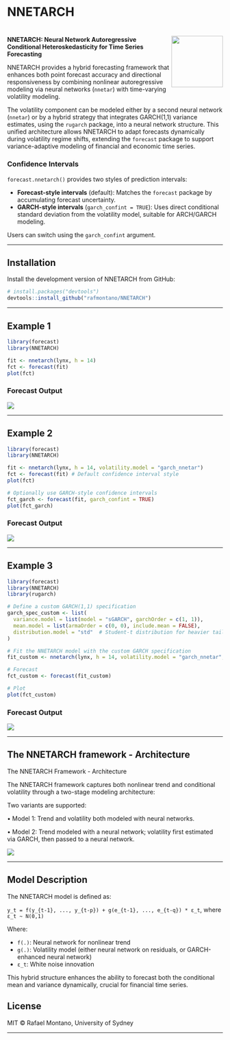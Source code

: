 NNETARCH
================

<!-- README.md is generated from README.Rmd. Please edit that file -->

# <img src="man/figures/logo.png" align="right" height="120"/>

**NNETARCH: Neural Network Autoregressive Conditional Heteroskedasticity
for Time Series Forecasting**

NNETARCH provides a hybrid forecasting framework that enhances both
point forecast accuracy and directional responsiveness by combining
nonlinear autoregressive modeling via neural networks (`nnetar`) with
time-varying volatility modeling.

The volatility component can be modeled either by a second neural
network (`nnetar`) or by a hybrid strategy that integrates GARCH(1,1)
variance estimates, using the `rugarch` package, into a neural network
structure. This unified architecture allows NNETARCH to adapt forecasts
dynamically during volatility regime shifts, extending the `forecast`
package to support variance-adaptive modeling of financial and economic
time series.

### Confidence Intervals

`forecast.nnetarch()` provides two styles of prediction intervals:

- **Forecast-style intervals** (default): Matches the `forecast` package
  by accumulating forecast uncertainty.
- **GARCH-style intervals** (`garch_confint = TRUE`): Uses direct
  conditional standard deviation from the volatility model, suitable for
  ARCH/GARCH modeling.

Users can switch using the `garch_confint` argument.

------------------------------------------------------------------------

## Installation

Install the development version of NNETARCH from GitHub:

``` r
# install.packages("devtools")
devtools::install_github("rafmontano/NNETARCH")
```

------------------------------------------------------------------------

## Example 1

``` r
library(forecast)
library(NNETARCH)

fit <- nnetarch(lynx, h = 14)
fct <- forecast(fit)
plot(fct)
```

### Forecast Output

![](man/figures/lynx_nnetarch.png)

------------------------------------------------------------------------

## Example 2

``` r
library(forecast)
library(NNETARCH)

fit <- nnetarch(lynx, h = 14, volatility.model = "garch_nnetar")
fct <- forecast(fit) # Default confidence interval style
plot(fct)

# Optionally use GARCH-style confidence intervals
fct_garch <- forecast(fit, garch_confint = TRUE)
plot(fct_garch)
```

### Forecast Output

![](man/figures/lynx_garch_nnetarch.png)

------------------------------------------------------------------------

## Example 3

``` r
library(forecast)
library(NNETARCH)
library(rugarch)

# Define a custom GARCH(1,1) specification
garch_spec_custom <- list(
  variance.model = list(model = "sGARCH", garchOrder = c(1, 1)),
  mean.model = list(armaOrder = c(0, 0), include.mean = FALSE),
  distribution.model = "std"  # Student-t distribution for heavier tails
)

# Fit the NNETARCH model with the custom GARCH specification
fit_custom <- nnetarch(lynx, h = 14, volatility.model = "garch_nnetar", garch.control = garch_spec_custom)

# Forecast
fct_custom <- forecast(fit_custom)

# Plot
plot(fct_custom)
```

### Forecast Output

![](man/figures/lynx_garch_nnetarch_custom.png)

------------------------------------------------------------------------

## The NNETARCH framework - Architecture

The NNETARCH Framework - Architecture

The NNETARCH framework captures both nonlinear trend and conditional
volatility through a two-stage modeling architecture:

Two variants are supported:

• Model 1: Trend and volatility both modeled with neural networks.

• Model 2: Trend modeled with a neural network; volatility first
estimated via GARCH, then passed to a neural network.

![](man/figures/nnetarch_figure1-2.png)

------------------------------------------------------------------------

## Model Description

The NNETARCH model is defined as:

`y_t = f(y_{t-1}, ..., y_{t-p}) + g(e_{t-1}, ..., e_{t-q}) * ε_t`, where
`ε_t ~ N(0,1)`

Where:

- `f(.)`: Neural network for nonlinear trend  
- `g(.)`: Volatility model (either neural network on residuals, or
  GARCH-enhanced neural network)  
- `ε_t`: White noise innovation

This hybrid structure enhances the ability to forecast both the
conditional mean and variance dynamically, crucial for financial time
series.

## License

MIT © Rafael Montano, University of Sydney

------------------------------------------------------------------------
